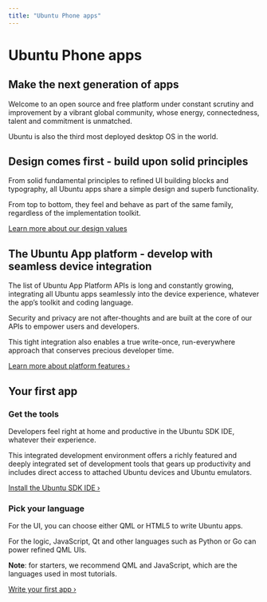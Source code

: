 ```yaml
---
title: "Ubuntu Phone apps"
---
```


# Ubuntu Phone apps

## Make the next generation of apps

Welcome to an open source and free platform under constant scrutiny and
improvement by a vibrant global community, whose energy, connectedness, talent
and commitment is unmatched.

Ubuntu is also the third most deployed desktop OS in the world.

## Design comes first - build upon solid principles

From solid fundamental principles to refined UI building blocks and
typography, all Ubuntu apps share a simple design and superb functionality.

From top to bottom, they feel and behave as part of the same family,
regardless of the implementation toolkit.

[Learn more about our design values](http://design.ubuntu.com/apps)

## The Ubuntu App platform - develop with seamless device integration

The list of Ubuntu App Platform APIs is long and constantly growing,
integrating all Ubuntu apps seamlessly into the device experience, whatever
the app’s toolkit and coding language.

Security and privacy are not after-thoughts and are built at the core of our
APIs to empower users and developers.

This tight integration also enables a true write-once, run-everywhere approach
that conserves precious developer time.

[Learn more about platform features&nbsp;&rsaquo;](../platform/index.md)


## Your first app

### Get the tools

Developers feel right at home and productive in the Ubuntu SDK IDE, whatever
their experience.

This integrated development environment offers a richly featured and deeply
integrated set of development tools that gears up productivity and includes
direct access to attached Ubuntu devices and Ubuntu emulators.

[Install the Ubuntu SDK IDE&nbsp;&rsaquo;](../platform/sdk/installing-the-sdk.md)

### Pick your language

For the UI, you can choose either QML or HTML5 to write Ubuntu apps.

For the logic, JavaScript, Qt and other languages such as Python or Go can
power refined QML UIs.

**Note**: for starters, we recommend QML and JavaScript, which are the languages used in most tutorials.

[Write your first app&nbsp;&rsaquo;](qml/index.md)
